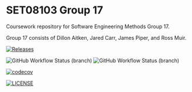 # SET08103 Group 17

Coursework repository for Software Engineering Methods Group 17.

Group 17 consists of Dillon Aitken, Jared Carr, James Piper, and Ross Muir.

[![Releases](https://img.shields.io/github/release/Dilloid/sem-group-17/all.svg?style=flat-square)](https://github.com/Dilloid/sem-group-17/releases)

![GitHub Workflow Status (branch)](https://img.shields.io/github/workflow/status/Dilloid/sem-group-17/A%20workflow%20for%20sem-group-17%20coursework/master?label=master&style=flat-square)
![GitHub Workflow Status (branch)](https://img.shields.io/github/workflow/status/Dilloid/sem-group-17/A%20workflow%20for%20sem-group-17%20coursework/develop?label=develop&style=flat-square)

[![codecov](https://codecov.io/gh/Dilloid/sem-group-17/branch/master/graph/badge.svg?token=TKSJBC6S4Y)](https://codecov.io/gh/Dilloid/sem-group-17)

[![LICENSE](https://img.shields.io/github/license/Dilloid/sem-group-17.svg?style=flat-square)](https://github.com/Dilloid/sem-group-17/blob/master/LICENSE)